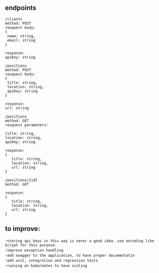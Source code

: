 ## endpoints
```
/clients
method: POST 
reuquest body: 
{
 name: string,
 email: string
}

response: 
apiKey: string
```

```
/positions
method: POST 
reuquest body: 
{
 title: string,
 location: string,
 apiKey: string
}

response: 
url: string
```

```
/positions
method: GET 
reuquest parameters: 

title: string,
location: string,
apiKey: string

response: 
{
   title: string,
   location: string,
   url: string
}
```

```
/positions/{id}
method: GET 

response: 
{
   title: string,
   location: string,
   url: string
}
```

## to improve:
-```storing api keys in this way is never a good idea. use encoding like bcrypt for this purpose.```  
-```improve exception handling```  
-```add swagger to the application, to have proper documentatin```  
-```add unit, integration and regression tests```  
-```running on kubernetes to have scaling```  
